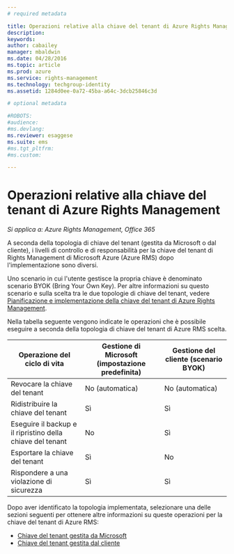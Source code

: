 ```yaml
---
# required metadata

title: Operazioni relative alla chiave del tenant di Azure Rights Management | Azure RMS
description:
keywords:
author: cabailey
manager: mbaldwin
ms.date: 04/28/2016
ms.topic: article
ms.prod: azure
ms.service: rights-management
ms.technology: techgroup-identity
ms.assetid: 1284d0ee-0a72-45ba-a64c-3dcb25846c3d

# optional metadata

#ROBOTS:
#audience:
#ms.devlang:
ms.reviewer: esaggese
ms.suite: ems
#ms.tgt_pltfrm:
#ms.custom:

---
```


# Operazioni relative alla chiave del tenant di Azure Rights Management

*Si applica a: Azure Rights Management, Office 365*

A seconda della topologia di chiave del tenant (gestita da Microsoft o dal cliente), i livelli di controllo e di responsabilità per la chiave del tenant di Rights Management di Microsoft Azure (Azure RMS) dopo l'implementazione sono diversi.

Uno scenario in cui l'utente gestisce la propria chiave è denominato scenario BYOK (Bring Your Own Key). Per altre informazioni su questo scenario e sulla scelta tra le due topologie di chiave del tenant, vedere [Pianificazione e implementazione della chiave del tenant di Azure Rights Management](../plan-design/plan-implement-tenant-key.md).

Nella tabella seguente vengono indicate le operazioni che è possibile eseguire a seconda della topologia di chiave del tenant di Azure RMS scelta.

|Operazione del ciclo di vita|Gestione di Microsoft (impostazione predefinita)|Gestione del cliente (scenario BYOK)|
|-----------------------|-------------------------------|---------------------------|
|Revocare la chiave del tenant|No (automatica)|No (automatica)|
|Ridistribuire la chiave del tenant|Sì|Sì|
|Eseguire il backup e il ripristino della chiave del tenant|No|Sì|
|Esportare la chiave del tenant|Sì|No|
|Rispondere a una violazione di sicurezza|Sì|Sì|

Dopo aver identificato la topologia implementata, selezionare una delle sezioni seguenti per ottenere altre informazioni su queste operazioni per la chiave del tenant di Azure RMS:


- [Chiave del tenant gestita da Microsoft](operations-microsoft-managed-tenant-key.md)
- [Chiave del tenant gestita dal cliente](operations-customer-managed-tenant-key.md)






<!--HONumber=Apr16_HO4-->


